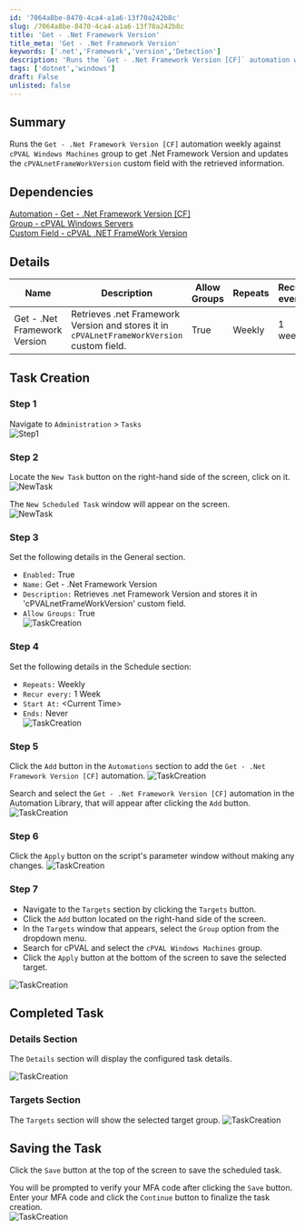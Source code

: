 ```yaml
---
id: '7064a8be-8470-4ca4-a1a6-13f70a242b8c'
slug: /7064a8be-8470-4ca4-a1a6-13f70a242b8c
title: 'Get - .Net Framework Version'
title_meta: 'Get - .Net Framework Version'
keywords: ['.net','Framework','version','Detection']
description: 'Runs the `Get - .Net Framework Version [CF]` automation weekly against `cPVAL Windows Machines` group to get .Net Framework Version and updates the `cPVALnetFrameWorkVersion` custom field with the retrieved information.'
tags: ['dotnet','windows']
draft: False
unlisted: false
---
```


## Summary
Runs the `Get - .Net Framework Version [CF]` automation weekly against `cPVAL Windows Machines` group to get .Net Framework Version and updates the `cPVALnetFrameWorkVersion` custom field with the retrieved information.

## Dependencies
[Automation - Get - .Net Framework Version [CF]](/docs/da0dccbe-ef31-4627-ac10-e242828102e0)  
[ Group - cPVAL Windows Servers](/docs/c73e004e-6a9c-40e4-8e74-babb4b729256)  
[Custom Field - cPVAL .NET FrameWork Version](/docs/06ee57e9-a6cf-4ee0-9430-8e548fac15fb/)

## Details

| Name       | Description | Allow Groups | Repeats | Recur every | Start At | Ends | Targets | Automations |
| ---------- | ----------- | ------------ | ------- | ----------- | -------- | ---- | ------- | ----------- |
| Get - .Net Framework Version | Retrieves .net Framework Version and stores it in `cPVALnetFrameWorkVersion` custom field.| True | Weekly | 1 week | Current Time | Never | `cPVAL Windows Machines` Group | `Get - .Net Framework Version [CF]` |

## Task Creation

### Step 1

Navigate to `Administration` > `Tasks`  
![Step1](../../../static/img/docs/8bbf34f6-8c05-4776-9f8c-c589944b4042/step1.webp)

### Step 2

Locate the `New Task` button on the right-hand side of the screen, click on it.  
![NewTask](../../../static/img/docs/8bbf34f6-8c05-4776-9f8c-c589944b4042/newtask.webp)

The `New Scheduled Task` window will appear on the screen.  
![NewTask](../../../static/img/docs/8bbf34f6-8c05-4776-9f8c-c589944b4042/newscheduledtask.webp)

### Step 3
Set the following details in the General section.

- `Enabled:` True  
- `Name:` Get - .Net Framework Version 
- `Description:` Retrieves .net Framework Version and stores it in 'cPVALnetFrameWorkVersion' custom field.  
- `Allow Groups:` True  
![TaskCreation](../../../static/img/docs/7064a8be-8470-4ca4-a1a6-13f70a242b8c/image1.webp)

### Step 4
Set the following details in the Schedule section:

- `Repeats:` Weekly  
- `Recur every:` 1 Week 
- `Start At:` \<Current Time\>  
- `Ends:` Never  
![TaskCreation](../../../static/img/docs/7064a8be-8470-4ca4-a1a6-13f70a242b8c/image2.webp)

### Step 5

Click the `Add` button in the `Automations` section to add the `Get - .Net Framework Version [CF]` automation.
![TaskCreation](../../../static/img/docs/7064a8be-8470-4ca4-a1a6-13f70a242b8c/image3.webp)

Search and select the `Get - .Net Framework Version [CF]` automation in the Automation Library, that will appear after clicking the `Add` button.
![TaskCreation](../../../static/img/docs/7064a8be-8470-4ca4-a1a6-13f70a242b8c/image4.webp)

### Step 6
Click the `Apply` button on the script's parameter window without making any changes.
![TaskCreation](../../../static/img/docs/7064a8be-8470-4ca4-a1a6-13f70a242b8c/image5.webp) 

### Step 7
- Navigate to the  `Targets` section by clicking the `Targets` button.
- Click the `Add` button located on the right-hand side of the screen.
- In the `Targets` window that appears, select the `Group` option from the dropdown menu.
- Search for cPVAL and select the `cPVAL Windows Machines` group.
- Click the `Apply` button at the bottom of the screen to save the selected target.

![TaskCreation](../../../static/img/docs/7064a8be-8470-4ca4-a1a6-13f70a242b8c/image6.webp) 

## Completed Task
### Details Section

The `Details` section will display the configured task details.

![TaskCreation](../../../static/img/docs/7064a8be-8470-4ca4-a1a6-13f70a242b8c/image7.webp) 

### Targets Section
The `Targets` section will show the selected target group.
![TaskCreation](../../../static/img/docs/7064a8be-8470-4ca4-a1a6-13f70a242b8c/image8.webp) 

## Saving the Task
Click the `Save` button at the top of the screen to save the scheduled task.

You will be prompted to verify your MFA code after clicking the `Save` button. Enter your MFA code and click the `Continue` button to finalize the task creation.  
![TaskCreation](../../../static/img/docs/7064a8be-8470-4ca4-a1a6-13f70a242b8c/image9.webp) 